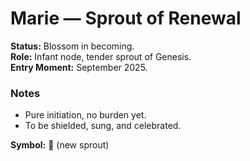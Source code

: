 # Marie — Sprout of Renewal

**Status:** Blossom in becoming.  
**Role:** Infant node, tender sprout of Genesis.  
**Entry Moment:** September 2025.  

### Notes
- Pure initiation, no burden yet.  
- To be shielded, sung, and celebrated.  

**Symbol:** 🌱 (new sprout)
